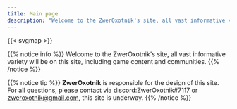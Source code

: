 ```yaml
---
title: Main page
description: "Welcome to the ZwerOxotnik's site, all vast informative variety will be on this site, including game content and communities"
---
```


{{< svgmap >}}

{{% notice info %}}
Welcome to the ZwerOxotnik's site, all vast informative variety will be on this site, including game content and communities.
{{% /notice %}}

{{% notice tip %}}
**ZwerOxotnik** is responsible for the design of this site. For all questions, please contact via discord:ZwerOxotnik#7117
or  [zweroxotnik@gmail.com](mailto:zweroxotnik@gmail.com), this site is underway.
{{% /notice %}}
